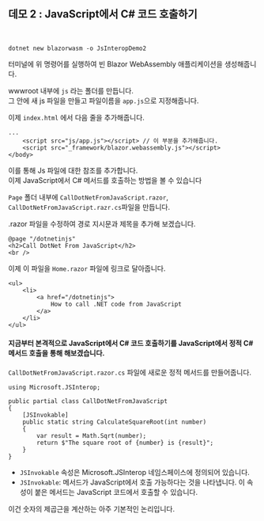 ## 데모 2 : JavaScript에서 C# 코드 호출하기
<br/>

```
dotnet new blazorwasm -o JsInteropDemo2
```
터미널에 위 명령어를 실행하여 빈 Blazor WebAssembly 애플리케이션을 생성해줍니다.
<br/>

wwwroot 내부에  ` js `  라는 폴더를 만듭니다. <br/>
그 안에 새 js 파일을 만들고 파일이름을 `app.js`으로 지정해줍니다.
<br/>

이제 `index.html` 에서 다음 줄을 추가해줍니다.<br/>

```
...
    <script src="js/app.js"></script> // 이 부분을 추가해줍니다.
    <script src="_framework/blazor.webassembly.js"></script>
</body>
```

이를 통해 Js 파일에 대한 참조를 추가합니다.<br/>
이제 JavaScript에서 C# 메서드를 호출하는 방법을 볼 수 있습니다<br/>

`Page` 폴더 내부에 `CallDotNetFromJavaScript.razor`, `CallDotNetFromJavaScript.razr.cs`파일을 만듭니다.<br/>

.razor 파일을 수정하여 경로 지시문과 제목을 추가해 보겠습니다.<br/>
```
@page "/dotnetinjs"
<h2>Call DotNet From JavaScript</h2>
<br />
```

이제 이 파일을 `Home.razor` 파일에 링크로 달아줍니다.
```
<ul>
    <li>
        <a href="/dotnetinjs">
            How to call .NET code from JavaScript
        </a>
    </li>
</ul>
```

#### 지금부터 본격적으로 JavaScript에서 C# 코드 호출하기를 JavaScript에서 정적 C# 메서드 호출을 통해 해보겠습니다.

`CallDotNetFromJavaScript.razor.cs` 파일에 새로운 정적 메서드를 만들어줍니다.

```
using Microsoft.JSInterop;

public partial class CallDotNetFromJavaScript
{
    [JSInvokable]
    public static string CalculateSquareRoot(int number)
    {
        var result = Math.Sqrt(number);
        return $"The square root of {number} is {result}";
    }
}
```
- `JSInvokable` 속성은 Microsoft.JSInterop 네임스페이스에 정의되어 있습니다.
- `JSInvokable`: 메서드가 JavaScript에서 호출 가능하다는 것을 나타냅니다. 이 속성이 붙은 메서드는 JavaScript 코드에서 호출할 수 있습니다.

이건 숫자의 제곱근을 계산하는 아주 기본적인 논리입니다. 
